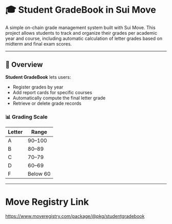 # 🎓 Student GradeBook in Sui Move

A simple on-chain grade management system built with Sui Move. This project allows students to track and organize their grades per academic year and course, including automatic calculation of letter grades based on midterm and final exam scores.

---

## 📘 Overview

**Student GradeBook** lets users:

- Register grades by year
- Add report cards for specific courses
- Automatically compute the final letter grade  
- Retrieve or delete grade records

### 📊 Grading Scale

| Letter | Range     |
|--------|-----------|
| A      | 90–100    |
| B      | 80–89     |
| C      | 70–79     |
| D      | 60–69     |
| F      | Below 60  |

---

# Move Registry Link
https://www.moveregistry.com/package/@pkg/studentgradebook

